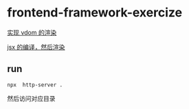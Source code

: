 # frontend-framework-exercize


[实现 vdom 的渲染](./render-vdom)

[jsx 的编译，然后渲染](./render-vdom)


## run
```
npx  http-server .
```
然后访问对应目录

